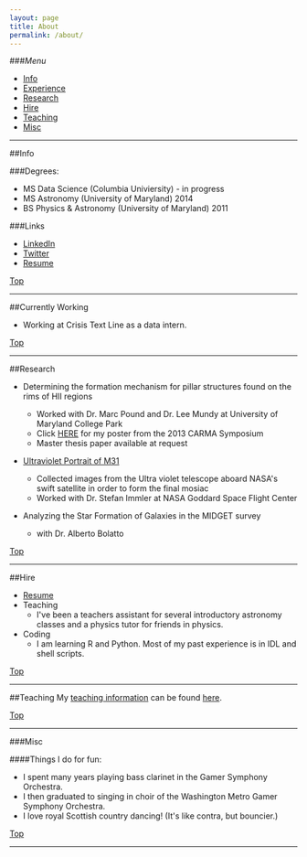 ```yaml
---
layout: page
title: About
permalink: /about/
---
```


###<a name="top"></a>*Menu*
* [Info](#info)
* [Experience](#experience)
* [Research](#research)
* [Hire](#hire)
* [Teaching](#teaching)
* [Misc](#misc)

---

##<a name="info"></a>Info
<!--  This would be a great space to explain yourself --> 
  
###Degrees: 
* MS Data Science (Columbia Univiersity) - in progress 
* MS Astronomy (University of Maryland) 2014
* BS Physics & Astronomy  (University of Maryland) 2011

###Links
* [LinkedIn](https://www.linkedin.com/in/eringrand)
* [Twitter](https://www.twitter.com/astroeringrand)
* [Resume](https://www.dropbox.com/s/0g1c5oc7it65gzn/resume.pdf?dl=0)

[Top](#top)


---
##<a name="experience"></a>Currently Working 
* Working at Crisis Text Line as a data intern.  

[Top](#top)

---
##<a name="research"></a>Research
* Determining the formation mechanism for pillar structures found on the rims of HII regions  
	* Worked with Dr. Marc Pound and Dr. Lee Mundy at University of Maryland College Park
	* Click [HERE](https://kicp-workshops.uchicago.edu/carma2013/depot/poster-grand-erin.pdf) for my poster from the 2013 CARMA Symposium
	* Master thesis paper available at request 

* [Ultraviolet Portrait of M31](http://www.nasa.gov/mission_pages/swift/bursts/uv_andromeda.html)
	* Collected images from the Ultra violet telescope aboard NASA's swift satellite in order to
	form the final mosiac
	* Worked with Dr. Stefan Immler at NASA Goddard Space Flight Center

* Analyzing the Star Formation of Galaxies in the MIDGET survey 
	* with Dr. Alberto Bolatto

[Top](#top)

---

##<a name="hire"></a>Hire
<!--  make this about yourself  -->
* [Resume](https://www.dropbox.com/s/0g1c5oc7it65gzn/resume.pdf?dl=0)
* Teaching
	*  I've been a teachers assistant for several introductory astronomy classes 
	and a physics tutor for friends in physics. 
* Coding
	* I am learning R and Python. Most of my past experience is in IDL and shell scripts.
	
<!-- * Public Outreach -->

[Top](#top)

---

##<a name="teaching"></a>Teaching
My [teaching information](https://eringrand.github.io/teaching/) can be found [here](https://eringrand.github.io/teaching/). 

[Top](#top)

---
		
###<a name="misc"></a>Misc

####Things I do for fun:
* I spent many years playing bass clarinet in the Gamer Symphony Orchestra. 
* I then graduated to singing in choir of the Washington Metro Gamer Symphony Orchestra. 
* I love royal Scottish country dancing! (It's like contra, but bouncier.) 

[Top](#top)

---
